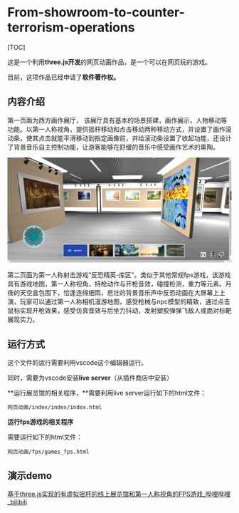 # From-showroom-to-counter-terrorism-operations
[TOC]

这是一个利用**three.js开发**的网页动画作品，是一个可以在网页玩的游戏。

目前，这项作品已经申请了**软件著作权。**

## 内容介绍

第一页面为西方画作展厅， 该展厅具有基本的场景搭建，画作展示，人物移动等功能。以第一人称视角，提供摇杆移动和点击移动两种移动方式，并设置了画作滚动条，使其点击就能平滑移动到指定画像前，并给滚动条设置了收起功能，还设计了背景音乐自主控制功能，让游客能够在舒缓的音乐中感受画作艺术的熏陶。

![展厅](./%E7%BD%91%E9%A1%B5%E5%8A%A8%E7%94%BB/Images/%E5%B1%95%E5%8E%85.png)

第二页面为第一人称射击游戏“反恐精英-库区”。类似于其他常规fps游戏，该游戏具有游戏地图，第一人称视角，持枪动作与开枪音效，碰撞检测，重力等元素。月夜的天空盒包围下，恰逢连绵细雨，悲壮的背景音乐声中反恐动画在大屏幕上上演，玩家可以通过第一人称相机漫游地图，感受枪械与npc模型的精致，通过点击鼠标实现开枪效果，感受仿真音效与后坐力抖动，发射塑胶弹弹飞敌人或面对标靶展现实力。



## 运行方式

这个文件的运行需要利用vscode这个编辑器运行。

同时，需要为vscode安装**live server**（从插件商店中安装）

**运行展览馆的相关程序，**需要利用live server运行如下的html文件：

```bash
网页动画/index/index/index.html
```

**运行fps游戏的相关程序**

需要运行如下的html文件：

```
网页动画/fps/games_fps.html
```

## 演示demo

[基于three.js实现的有虚拟摇杆的线上展览馆和第一人称视角的FPS游戏_哔哩哔哩_bilibili](https://www.bilibili.com/video/BV119HeenEP2/?spm_id_from=333.1387.homepage.video_card.click&vd_source=54d706147188f58b775e47b139bf3aec)
